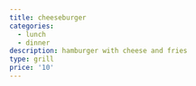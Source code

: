 ```yaml
---
title: cheeseburger
categories:
  - lunch
  - dinner
description: hamburger with cheese and fries
type: grill
price: '10'
---
```


